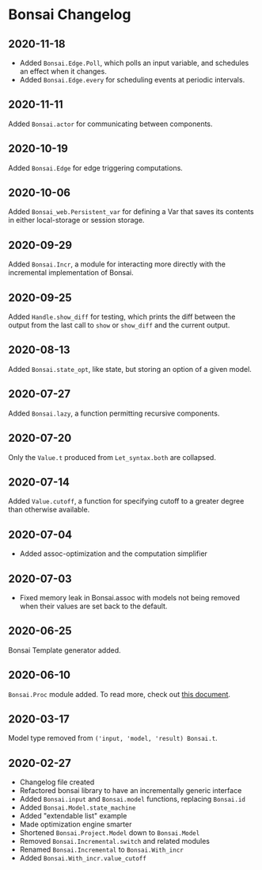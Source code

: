 # Bonsai Changelog

<!-- Change-log notes go in this file, with newer dates at the _top_  --> 

## 2020-11-18
- Added `Bonsai.Edge.Poll`, which polls an input variable, and schedules an
  effect when it changes.
- Added `Bonsai.Edge.every` for scheduling events at periodic intervals.

## 2020-11-11
Added `Bonsai.actor` for communicating between components.

## 2020-10-19
Added `Bonsai.Edge` for edge triggering computations.

## 2020-10-06
Added `Bonsai_web.Persistent_var` for defining a Var that saves its contents in
either local-storage or session storage.

## 2020-09-29
Added `Bonsai.Incr`, a module for interacting more directly with the
incremental implementation of Bonsai.

## 2020-09-25
Added `Handle.show_diff` for testing, which prints the diff between the output
from the last call to `show` or `show_diff` and the current output.

## 2020-08-13
Added `Bonsai.state_opt`, like state, but storing an option of a given model.

## 2020-07-27
Added `Bonsai.lazy`, a function permitting recursive components.

## 2020-07-20
Only the `Value.t` produced from `Let_syntax.both` are collapsed.

## 2020-07-14
Added `Value.cutoff`, a function for specifying cutoff to a greater degree than 
otherwise available.

## 2020-07-04
- Added assoc-optimization and the computation simplifier

## 2020-07-03
- Fixed memory leak in Bonsai.assoc with models not being removed 
  when their values are set back to the default.

## 2020-06-25
Bonsai Template generator added.

## 2020-06-10
`Bonsai.Proc` module added.  To read more, check out
[this document](./docs/proc.md).

## 2020-03-17
Model type removed from `('input, 'model, 'result) Bonsai.t`.

## 2020-02-27

- Changelog file created
- Refactored bonsai library to have an incrementally generic interface
- Added `Bonsai.input` and `Bonsai.model` functions, replacing `Bonsai.id`
- Added `Bonsai.Model.state_machine`
- Added "extendable list" example
- Made optimization engine smarter
- Shortened `Bonsai.Project.Model` down to `Bonsai.Model`
- Removed `Bonsai.Incremental.switch` and related modules
- Renamed `Bonsai.Incremental` to `Bonsai.With_incr`
- Added `Bonsai.With_incr.value_cutoff`
